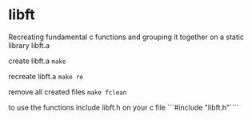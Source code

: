 # libft
Recreating fundamental c functions and grouping it together on a static library libft.a

create libft.a
```make```

recreate libft.a
```make re```

remove all created files
```make fclean```

to use the functions include libft.h on your c file
```#include "libft.h"````
